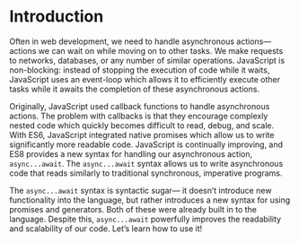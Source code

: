 # Introduction

Often in web development, we need to handle asynchronous actions— actions we can wait on while moving on to other tasks. We make requests to networks, databases, or any number of similar operations. JavaScript is non-blocking: instead of stopping the execution of code while it waits, JavaScript uses an event-loop which allows it to efficiently execute other tasks while it awaits the completion of these asynchronous actions.

Originally, JavaScript used callback functions to handle asynchronous actions. The problem with callbacks is that they encourage complexly nested code which quickly becomes difficult to read, debug, and scale. With ES6, JavaScript integrated native promises which allow us to write significantly more readable code. JavaScript is continually improving, and ES8 provides a new syntax for handling our asynchronous action, `async...await`. The `async...await` syntax allows us to write asynchronous code that reads similarly to traditional synchronous, imperative programs.

The `async...await` syntax is syntactic sugar— it doesn’t introduce new functionality into the language, but rather introduces a new syntax for using promises and generators. Both of these were already built in to the language. Despite this, `async...await` powerfully improves the readability and scalability of our code. Let’s learn how to use it!